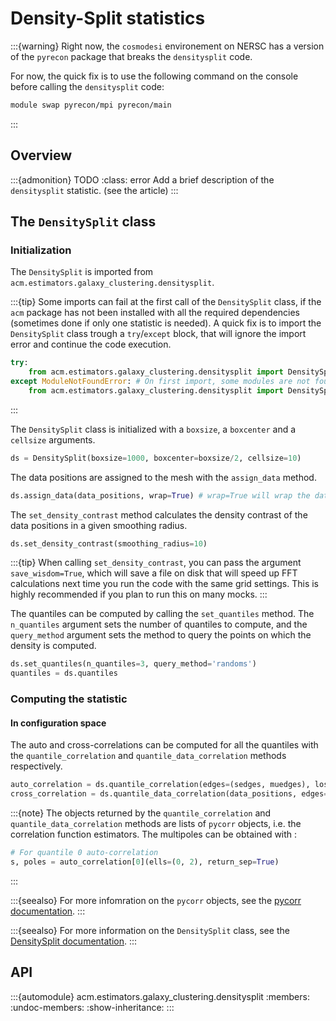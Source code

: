 # Density-Split statistics

:::{warning}
Right now, the `cosmodesi` environement on NERSC has a version of the `pyrecon` package that breaks the `densitysplit` code.

For now, the quick fix is to use the following command on the console before calling the `densitysplit` code:

```bash
module swap pyrecon/mpi pyrecon/main
```
:::

## Overview

:::{admonition} TODO
:class: error
Add a brief description of the `densitysplit` statistic. (see the article)
:::

## The `DensitySplit` class

### Initialization

The `DensitySplit` is imported from `acm.estimators.galaxy_clustering.densitysplit`.

:::{tip}
Some imports can fail at the first call of the `DensitySplit` class, if the `acm` package has not been installed with all the required dependencies (sometimes done if only one statistic is needed).
A quick fix is to import the `DensitySplit` class trough a `try`/`except` block, that will ignore the import error and continue the code execution.

```python
try:
    from acm.estimators.galaxy_clustering.densitysplit import DensitySplit
except ModuleNotFoundError: # On first import, some modules are not found but we still can import DensitySplit
    from acm.estimators.galaxy_clustering.densitysplit import DensitySplit
```
:::

The `DensitySplit` class is initialized with a `boxsize`, a `boxcenter` and a `cellsize` arguments.

```python
ds = DensitySplit(boxsize=1000, boxcenter=boxsize/2, cellsize=10) 
```

The data positions are assigned to the mesh with the `assign_data` method.

```python
ds.assign_data(data_positions, wrap=True) # wrap=True will wrap the data positions around the box assuming periodic boundary conditions
```

The `set_density_contrast` method calculates the density contrast of the data positions in a given smoothing radius.

```python
ds.set_density_contrast(smoothing_radius=10)
```

:::{tip}
When calling `set_density_contrast`, you can pass the argument `save_wisdom=True`, which will save a file on disk that will speed up FFT calculations next time you run the code with the same grid settings. This is highly recommended if you plan to run this on many mocks.
:::

The quantiles can be computed by calling the `set_quantiles` method. The `n_quantiles` argument sets the number of quantiles to compute, and the `query_method` argument sets the method to query the points on which the density is computed.

```python
ds.set_quantiles(n_quantiles=3, query_method='randoms')
quantiles = ds.quantiles
```

### Computing the statistic

#### In configuration space

The auto and cross-correlations can be computed for all the quantiles with the `quantile_correlation`  and `quantile_data_correlation` methods respectively.

```python
auto_correlation = ds.quantile_correlation(edges=(sedges, muedges), los='z')
cross_correlation = ds.quantile_data_correlation(data_positions, edges=(sedges, muedges), los='z')
```

:::{note}
The objects returned by the `quantile_correlation` and `quantile_data_correlation` methods are lists of `pycorr` objects, i.e. the correlation function estimators.
The multipoles can be obtained with : 

```python
# For quantile 0 auto-correlation
s, poles = auto_correlation[0](ells=(0, 2), return_sep=True)
```
:::



:::{seealso}
For more infomration on the `pycorr` objects, see the [pycorr documentation](https://pycorr.readthedocs.io/en/latest/).
:::


:::{seealso}
For more information on the `DensitySplit` class, see the [DensitySplit documentation](https://acm.readthedocs.io/en/latest/api/acm.estimators.galaxy_clustering.densitysplit.html).
:::

## API

:::{automodule} acm.estimators.galaxy_clustering.densitysplit
:members:
:undoc-members:
:show-inheritance:
:::